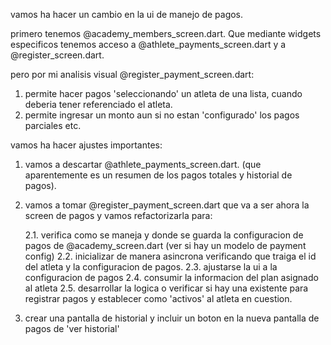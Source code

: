 vamos ha hacer un cambio en la ui de manejo de pagos.

primero tenemos @academy_members_screen.dart. Que mediante widgets especificos tenemos acceso a @athlete_payments_screen.dart y a @register_screen.dart.

pero por mi analisis visual @register_payment_screen.dart:
1. permite hacer pagos 'seleccionando' un atleta de una lista, cuando deberia tener referenciado el atleta. 
2. permite ingresar un monto aun si no estan 'configurado' los pagos parciales etc.

vamos ha hacer ajustes importantes:

1. vamos a descartar @athlete_payments_screen.dart. (que aparentemente es un resumen de los pagos totales y historial de pagos).

2. vamos a tomar @register_payment_screen.dart que va a ser ahora la screen de pagos y vamos refactorizarla para: 

    2.1. verifica como se maneja y donde se guarda la configuracion de pagos de @academy_screen.dart (ver si hay un modelo de payment config)
    2.2. inicializar de manera asincrona verificando que traiga el id del atleta y la configuracion de pagos.
    2.3. ajustarse la ui a la configuracion de pagos
    2.4. consumir la informacion del plan asignado al atleta
    2.5. desarrollar la logica o verificar si hay una existente para registrar pagos y establecer como 'activos' al atleta en cuestion.

3. crear una pantalla de historial y incluir un boton en la nueva pantalla de pagos de 'ver historial'
  